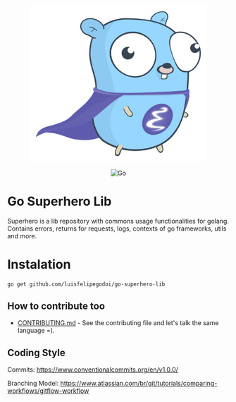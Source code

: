<p align="center">
  <a href="https://go.dev" target="_blank" >
    <img alt="go-superhero-lib" src="https://github.com/luisfelipegodoi/go-superhero-lib/blob/master/src/img/go-super-hero.png" width="400" />
  </a>
</p>
<p align="center">
    <img alt="Go" src="https://godoc.org/github.com/tj/assert?status.svg">
</p>

# Go Superhero Lib
Superhero is a lib repository with commons usage functionalities for golang. Contains errors, returns for requests, logs, contexts of go frameworks, utils and more.

# Instalation
``` bash
go get github.com/luisfelipegodoi/go-superhero-lib
```

## How to contribute too
* [CONTRIBUTING.md](https://github.com/luisfelipegodoi/go-superhero-lib/blob/master/CONTRIBUTING.md) - See the contributing file and let's talk the same language =).

## Coding Style
Commits: https://www.conventionalcommits.org/en/v1.0.0/

Branching Model: https://www.atlassian.com/br/git/tutorials/comparing-workflows/gitflow-workflow